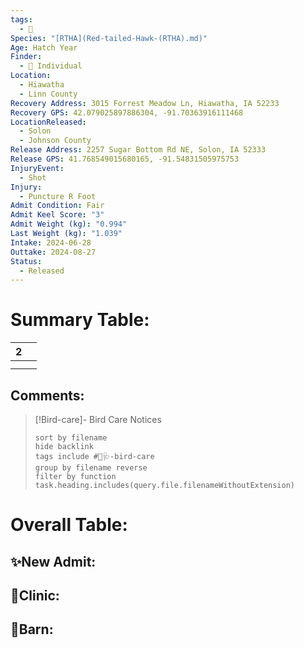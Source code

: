 ```yaml
---
tags:
  - 🦅
Species: "[RTHA](Red-tailed-Hawk-(RTHA).md)"
Age: Hatch Year
Finder:
  - 🧑 Individual
Location:
  - Hiawatha
  - Linn County
Recovery Address: 3015 Forrest Meadow Ln, Hiawatha, IA 52233
Recovery GPS: 42.079025897886304, -91.70363916111468
LocationReleased:
  - Solon
  - Johnson County
Release Address: 2257 Sugar Bottom Rd NE, Solon, IA 52333
Release GPS: 41.768549015680165, -91.54831505975753
InjuryEvent:
  - Shot
Injury:
  - Puncture R Foot
Admit Condition: Fair
Admit Keel Score: "3"
Admit Weight (kg): "0.994"
Last Weight (kg): "1.039"
Intake: 2024-06-28
Outtake: 2024-08-27
Status:
  - Released
---
```


# Summary Table:

<div><table class="dataview table-view-table"><thead class="table-view-thead"><tr class="table-view-tr-header"><th class="table-view-th"><span></span><span class="dataview small-text">2</span></th><th class="table-view-th"><span></span></th></tr></thead><tbody class="table-view-tbody"><tr><td><span></span></td><td><span></span></td></tr><tr><td><span></span></td><td><span></span></td></tr></tbody></table></div>

## Comments:

> [!Bird-care]- Bird Care Notices
>   ```tasks 
>   sort by filename
>   hide backlink
>   tags include #🦅🩺-bird-care 
>   group by filename reverse
>   filter by function task.heading.includes(query.file.filenameWithoutExtension)
>   ```

# Overall Table:

## ✨New Admit:



## 🏥Clinic:



## 🏡Barn:



